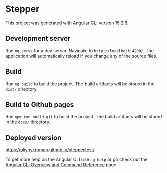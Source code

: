 # Stepper

This project was generated with [Angular CLI](https://github.com/angular/angular-cli) version 15.2.8.

## Development server

Run `ng serve` for a dev server. Navigate to `http://localhost:4200/`. The application will automatically reload if you change any of the source files.

## Build

Run `ng build` to build the project. The build artifacts will be stored in the `dist/` directory.

## Build to Github pages

Run `npm run build-git` to build the project. The build artifacts will be stored in the `docs/` directory.

## Deployed version
https://oliynykroman.github.io/steppertest/



To get more help on the Angular CLI use `ng help` or go check out the [Angular CLI Overview and Command Reference](https://angular.io/cli) page.
